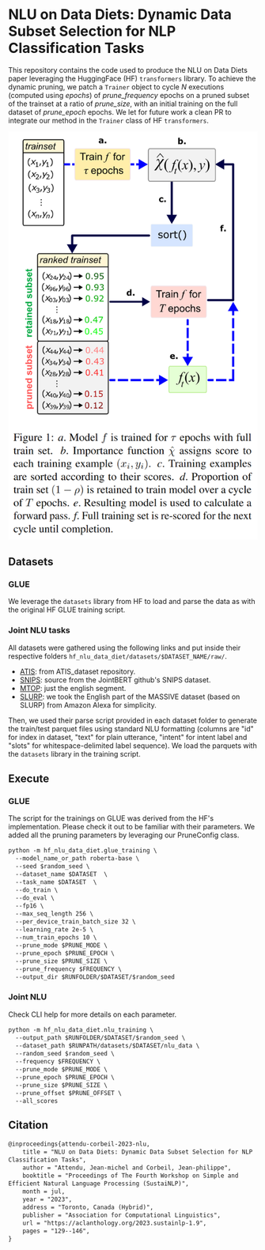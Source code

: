 # NLU on Data Diets: Dynamic Data Subset Selection for NLP Classification Tasks

This repository contains the code used to produce the NLU on Data Diets paper leveraging the HuggingFace (HF) `transformers` library. To achieve the dynamic pruning, we patch a `Trainer` object to cycle *N* executions (computed using *epochs*) of *prune_frequency* epochs on a pruned subset of the trainset at a ratio of *prune_size*, with an initial training on the full dataset of *prune_epoch* epochs. We let for future work a clean PR to integrate our method in the `Trainer` class of HF `transformers`.

![Dynamic Data Pruning Diagram](img/nlu_data_diet.png)

## Datasets

### GLUE

We leverage the `datasets` library from HF to load and parse the data as with the original HF GLUE training script.

### Joint NLU tasks

All datasets were gathered using the following links and put inside their respective folders `hf_nlu_data_diet/datasets/$DATASET_NAME/raw/`.

  - [ATIS](https://github.com/howl-anderson/ATIS_dataset/tree/master): from ATIS_dataset repository.
  - [SNIPS](https://github.com/monologg/JointBERT): source from the JointBERT github's SNIPS dataset.
  - [MTOP](https://fb.me/mtop_dataset): just the english segment.
  - [SLURP](https://github.com/alexa/massive): we took the English part of the MASSIVE dataset (based on SLURP) from Amazon Alexa for simplicity.

Then, we used their parse script provided in each dataset folder to generate the train/test parquet files using standard NLU formatting (columns are "id" for index in dataset, "text" for plain utterance, "intent" for intent label and "slots" for whitespace-delimited label sequence). We load the parquets with the `datasets` library in the training script.

## Execute

### GLUE

The script for the trainings on GLUE was derived from the HF's implementation. Please check it out to be familiar with their parameters. We added all the pruning parameters by leveraging our PruneConfig class.

    python -m hf_nlu_data_diet.glue_training \
      --model_name_or_path roberta-base \
      --seed $random_seed \
      --dataset_name $DATASET  \
      --task_name $DATASET  \
      --do_train \
      --do_eval \
      --fp16 \
      --max_seq_length 256 \
      --per_device_train_batch_size 32 \
      --learning_rate 2e-5 \
      --num_train_epochs 10 \
      --prune_mode $PRUNE_MODE \
      --prune_epoch $PRUNE_EPOCH \
      --prune_size $PRUNE_SIZE \
      --prune_frequency $FREQUENCY \
      --output_dir $RUNFOLDER/$DATASET/$random_seed

### Joint NLU

Check CLI help for more details on each parameter.

    python -m hf_nlu_data_diet.nlu_training \
      --output_path $RUNFOLDER/$DATASET/$random_seed \
      --dataset_path $RUNPATH/datasets/$DATASET/nlu_data \
      --random_seed $random_seed \
      --frequency $FREQUENCY \
      --prune_mode $PRUNE_MODE \
      --prune_epoch $PRUNE_EPOCH \
      --prune_size $PRUNE_SIZE \
      --prune_offset $PRUNE_OFFSET \
      --all_scores

## Citation

    @inproceedings{attendu-corbeil-2023-nlu,
        title = "NLU on Data Diets: Dynamic Data Subset Selection for NLP Classification Tasks",
        author = "Attendu, Jean-michel and Corbeil, Jean-philippe",
        booktitle = "Proceedings of The Fourth Workshop on Simple and Efficient Natural Language Processing (SustaiNLP)",
        month = jul,
        year = "2023",
        address = "Toronto, Canada (Hybrid)",
        publisher = "Association for Computational Linguistics",
        url = "https://aclanthology.org/2023.sustainlp-1.9",
        pages = "129--146",
    }
